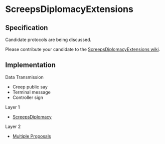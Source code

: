 # ScreepsDiplomacyExtensions

## Specification

Candidate protocols are being discussed.

Please contribute your candidate to the [ScreepsDiplomacyExtensions wiki](https://github.com/screepers/ScreepsDiplomacyExtensions/wiki/Protocol-Proposals).

## Implementation

Data Transmission
* Creep public say
* Terminal message
* Controller sign

Layer 1
* [ScreepsDiplomacy](https://github.com/ButAds/ScreepsDiplomacy)

Layer 2
* [Multiple Proposals](https://github.com/screepers/ScreepsDiplomacyExtensions/wiki/Protocol-Proposals)